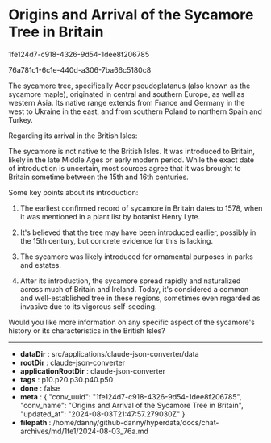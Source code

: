 # Origins and Arrival of the Sycamore Tree in Britain

1fe124d7-c918-4326-9d54-1dee8f206785

76a781c1-6c1e-440d-a306-7ba66c5180c8

 The sycamore tree, specifically Acer pseudoplatanus (also known as the sycamore maple), originated in central and southern Europe, as well as western Asia. Its native range extends from France and Germany in the west to Ukraine in the east, and from southern Poland to northern Spain and Turkey.

Regarding its arrival in the British Isles:

The sycamore is not native to the British Isles. It was introduced to Britain, likely in the late Middle Ages or early modern period. While the exact date of introduction is uncertain, most sources agree that it was brought to Britain sometime between the 15th and 16th centuries.

Some key points about its introduction:

1. The earliest confirmed record of sycamore in Britain dates to 1578, when it was mentioned in a plant list by botanist Henry Lyte.

2. It's believed that the tree may have been introduced earlier, possibly in the 15th century, but concrete evidence for this is lacking.

3. The sycamore was likely introduced for ornamental purposes in parks and estates.

4. After its introduction, the sycamore spread rapidly and naturalized across much of Britain and Ireland. Today, it's considered a common and well-established tree in these regions, sometimes even regarded as invasive due to its vigorous self-seeding.

Would you like more information on any specific aspect of the sycamore's history or its characteristics in the British Isles?

---

* **dataDir** : src/applications/claude-json-converter/data
* **rootDir** : claude-json-converter
* **applicationRootDir** : claude-json-converter
* **tags** : p10.p20.p30.p40.p50
* **done** : false
* **meta** : {
  "conv_uuid": "1fe124d7-c918-4326-9d54-1dee8f206785",
  "conv_name": "Origins and Arrival of the Sycamore Tree in Britain",
  "updated_at": "2024-08-03T21:47:57.279030Z"
}
* **filepath** : /home/danny/github-danny/hyperdata/docs/chat-archives/md/1fe1/2024-08-03_76a.md